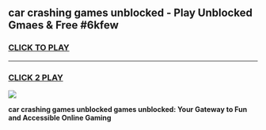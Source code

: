 
## car crashing games unblocked - Play Unblocked Gmaes & Free #6kfew
<h3>
<a href="https://premium.freeplayer.one?title=car_crashing_games_unblocked&ref=03M">CLICK TO PLAY</a></h3>
<hr>

<h3>
<a href="https://premium.freeplayer.one?title=car_crashing_games_unblocked&ref=03M">CLICK 2 PLAY</a>
  
</h3>

<a href="https://premium.freeplayer.one?title=car_crashing_games_unblocked&ref=03M"><img src="https://clearcache.store/games.png"></a>


**car crashing games unblocked games unblocked: Your Gateway to Fun and Accessible Online Gaming**

